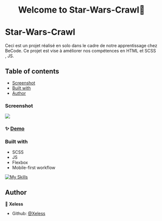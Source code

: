 <h1 align="center">Welcome to Star-Wars-Crawl👋</h1>
<p>
</p>

# Star-Wars-Crawl

Ceci est un projet réalisé en solo dans le cadre de notre apprentissage chez BeCode. Ce projet est vise à améliorer nos compétences en HTML et SCSS , JS.


## Table of contents

  - [Screenshot](#screenshot)
  - [Built with](#built-with)
- [Author](#author)



### Screenshot
<img src="https://image.noelshack.com/fichiers/2024/32/3/1723018738-capture-d-cran-7-8-2024-11852-xeless-github-io.jpeg"></img>

### ✨ [Demo](https://xeless.github.io/Star-Wars-Crawl/)

### Built with

- SCSS
- JS
- Flexbox
- Mobile-first workflow

[![My Skills](https://skillicons.dev/icons?i=html,sass,js)](https://skillicons.dev)

## Author

👤 **Xeless**

* Github: [@Xeless](https://github.com/Xeless)

